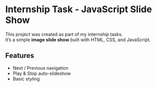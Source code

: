 # Internship Task - JavaScript Slide Show

This project was created as part of my internship tasks.  
It’s a simple **image slide show** built with HTML, CSS, and JavaScript.  

## Features
- Next / Previous navigation
- Play & Stop auto-slideshow
- Basic styling
